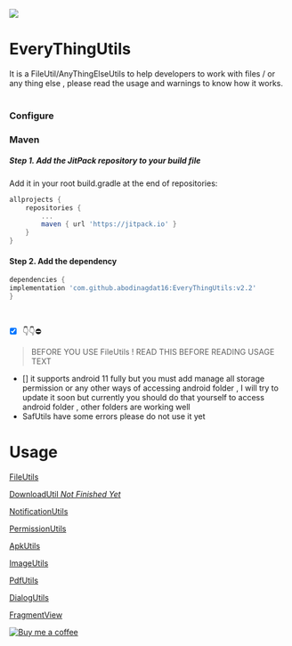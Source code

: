 [![](https://jitpack.io/v/abodinagdat16/EveryThingUtils.svg)](https://jitpack.io/#abodinagdat16/EveryThingUtils)

# EveryThingUtils 
It is a FileUtil/AnyThingElseUtils to help developers to work with files / or any thing else , please read the usage and warnings to know how it works.
<br><br>

### Configure
### Maven
##### Step 1. Add the JitPack repository to your build file
Add it in your root build.gradle at the end of repositories:
``` gradle
allprojects {
	repositories {
		...
		maven { url 'https://jitpack.io' }
	}
}
```

#### Step 2. Add the dependency
``` gradle
dependencies {
implementation 'com.github.abodinagdat16:EveryThingUtils:v2.2'
}
```

<br>

- [x] 👇👇⛔
> BEFORE YOU USE FileUtils !
> READ THIS BEFORE READING USAGE TEXT
- [] it supports android 11 fully but you must add manage all storage permission or any other ways of accessing android folder , I will try to update it soon but currently you should do that yourself to access android folder , other folders are working well
- SafUtils have some errors please do not use it yet
#  Usage

[FileUtils](https://github.com/abodinagdat16/EveryThingUtils/blob/master/Doc/FileUtils.md)

[DownloadUtil *Not Finished Yet*](https://github.com/abodinagdat16/EveryThingUtils/blob/master/Doc/DownloaderUtil.md)

[NotificationUtils](https://github.com/abodinagdat16/EveryThingUtils/blob/master/Doc/NotificationUtils.md)

[PermissionUtils](https://github.com/abodinagdat16/EveryThingUtils/blob/master/Doc/PermissionUtils.md)

[ApkUtils](https://github.com/abodinagdat16/EveryThingUtils/blob/master/Doc/ApkUtils.md)

[ImageUtils](https://github.com/abodinagdat16/EveryThingUtils/blob/master/Doc/ImageUtils.md)

[PdfUtils](https://github.com/abodinagdat16/EveryThingUtils/blob/master/Doc/PdfUtils.md)

[DialogUtils](https://github.com/abodinagdat16/EveryThingUtils/blob/master/Doc/DialogUtils.md)

[FragmentView](https://github.com/abodinagdat16/EveryThingUtils/blob/master/Doc/FragmentView.md)


[![Buy me a coffee](https://img.shields.io/badge/Buy_Me_A_Coffee-FFDD00?style=for-the-badge&logo=buy-me-a-coffee&logoColor=black)](https://www.buymeacoffee.com/AmeerEzit2023)
